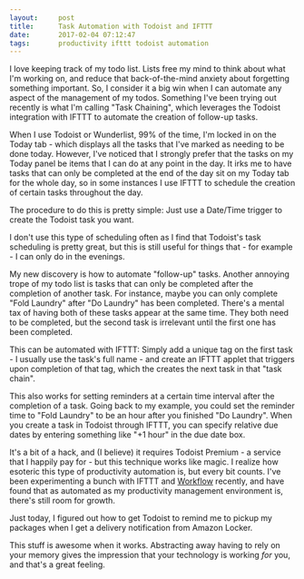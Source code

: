 ```yaml
---
layout:     post
title:      Task Automation with Todoist and IFTTT
date:       2017-02-04 07:12:47
tags:       productivity ifttt todoist automation
---
```


I love keeping track of my todo list. Lists free my mind to think about what I'm working on, and reduce that back-of-the-mind anxiety about forgetting something important. So, I consider it a big win when I can automate any aspect of the management of my todos. Something I've been trying out recently is what I'm calling "Task Chaining", which leverages the Todoist integration with IFTTT to automate the creation of follow-up tasks.<!--break-->

When I use Todoist or Wunderlist, 99% of the time, I'm locked in on the Today tab - which displays all the tasks that I've marked as needing to be done today. However, I've noticed that I strongly prefer that the tasks on my Today panel be items that I can do at any point in the day. It irks me to have tasks that can only be completed at the end of the day sit on my Today tab for the whole day, so in some instances I use IFTTT to schedule the creation of certain tasks throughout the day.

The procedure to do this is pretty simple: Just use a Date/Time trigger to create the Todoist task you want.

I don't use this type of scheduling often as I find that Todoist's task scheduling is pretty great, but this is still useful for things that - for example - I can only do in the evenings.

My new discovery is how to automate "follow-up" tasks. Another annoying trope of my todo list is tasks that can only be completed after the completion of another task. For instance, maybe you can only complete "Fold Laundry" after "Do Laundry" has been completed. There's a mental tax of having both of these tasks appear at the same time. They both need to be completed, but the second task is irrelevant until the first one has been completed.

This can be automated with IFTTT: Simply add a unique tag on the first task - I usually use the task's full name - and create an IFTTT applet that triggers upon completion of that tag, which the creates the next task in that "task chain".

This also works for setting reminders at a certain time interval after the completion of a task. Going back to my example, you could set the reminder time to "Fold Laundry" to be an hour after you finished "Do Laundry". When you create a task in Todoist through IFTTT, you can specify relative due dates by entering something like "+1 hour" in the due date box.

It's a bit of a hack, and (I believe) it requires Todoist Premium - a service that I happily pay for - but this technique works like magic. I realize how esoteric this type of productivity automation is, but every bit counts. I've been experimenting a bunch with IFTTT and [Workflow](https://workflow.is/) recently, and have found that as automated as my productivity management environment is, there's still room for growth.

Just today, I figured out how to get Todoist to remind me to pickup my packages when I get a delivery notification from Amazon Locker.

This stuff is awesome when it works. Abstracting away having to rely on your memory gives the impression that your technology is working *for* you, and that's a great feeling.